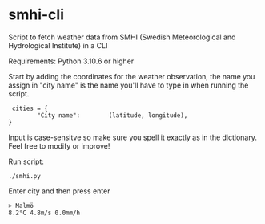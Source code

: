 # smhi-cli
Script to fetch weather data from SMHI (Swedish Meteorological and Hydrological Institute) in a CLI 

Requirements: Python 3.10.6 or higher 

Start by adding the coordinates for the weather observation,
the name you assign in "city name" is the name you'll have to type in when running the script. 

```
 cities = {
        "City name":        (latitude, longitude),
}
```

Input is case-sensitve so make sure you spell it exactly as in the dictionary. 
Feel free to modify or improve!

Run script: 
```
./smhi.py 
```
Enter city and then press enter

```
> Malmö
8.2°C 4.8m/s 0.0mm/h
```
